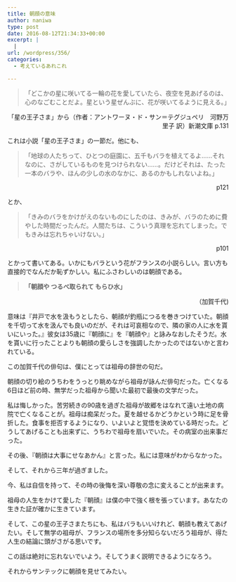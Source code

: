 ```yaml
---
title: 朝顔の意味
author: naniwa
type: post
date: 2016-08-12T21:34:33+00:00
excerpt: |
  |
url: /wordpress/356/
categories:
  - 考えているあれこれ

---
```

> 「どこかの星に咲いてる一輪の花を愛していたら、夜空を見あげるのは、心のなごむことだよ。星という星ぜんぶに、花が咲いてるように見える。」

<p style="text-align: right;">
  「星の王子さま」から（作者：アントワーヌ・ド・サン＝テグジュペリ　河野万里子 訳）新潮文庫 p.131
</p>

これは小説「星の王子さま」の一節だ。他にも、

> 「地球の人たちって、ひとつの庭園に、五千もバラを植えてるよ……それなのに、さがしているものを見つけられない……。だけどそれは、たった一本のバラや、ほんの少しの水のなかに、あるのかもしれないよね。」

<p style="text-align: right;">
  p121
</p>

とか、

> 「きみのバラをかけがえのないものにしたのは、きみが、バラのために費やした時間だったんだ。人間たちは、こういう真理を忘れてしまった。でもきみは忘れちゃいけない。」

<p style="text-align: right;">
  p101
</p>

とかって書いてある。いかにもバラという花がフランスの小説らしい。言い方も直接的でなんだか恥ずかしい。私にふさわしいのは朝顔である。

> **「朝顔や つるべ取られて もらひ水」**

<p style="text-align: right;">
  （加賀千代)
</p>

意味は『井戸で水を汲もうとしたら、朝顔が釣瓶につるを巻きつけていた。朝顔を千切って水を汲んでも良いのだが、それは可哀相なので、隣の家の人に水を貰いにいった。』彼女は35歳に『朝顔に』を『朝顔や』と詠みなおしたそうだ。水を貰いに行ったことよりも朝顔の愛らしさを強調したかったのではないかと言われている。

この加賀千代の俳句は、僕にとっては祖母の辞世の句だ。

朝顔の切り絵のうちわをうっとり眺めながら祖母が詠んだ俳句だった。亡くなる6日ほど前の時、無学だった祖母から聞いた最初で最後の文学だった。

私は悔しかった。苦労続きの90歳を過ぎた祖母が故郷をはなれて遠い土地の病院で亡くなることが。祖母は痴呆だった。夏を越せるかどうかという時に足を骨折した。食事を拒否するようになり、いよいよと覚悟を決めている時だった。どうしてあげることも出来ずに、うちわで祖母を扇いでいた。その病室の出来事だった。

その後、『朝顔は大事にせなあかん』と言った。私には意味がわからなかった。

そして、それから三年が過ぎました。

今、私は自信を持って、その時の後悔を深い尊敬の念に変えることが出来ます。

祖母の人生をかけて愛した『朝顔』は僕の中で強く根を張っています。あなたの生きた証が確かに生きています。

そして、この星の王子さまたちにも、私はバラもいいけれど、朝顔も教えてあげたい。そして無学の祖母が、フランスの場所を多分知らないだろう祖母が、得た人生の結論に頭がさがる思いです。

この話は絶対に忘れないでいよう。そしてうまく説明できるようになろう。

それからサンテックに朝顔を見せてみたい。